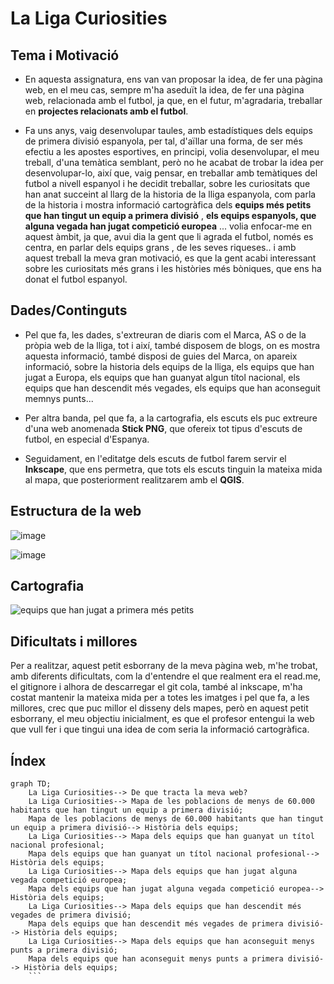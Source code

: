 # La Liga Curiosities

## Tema i Motivació
* En aquesta assignatura, ens van van proposar la idea, de fer una pàgina web, en el meu cas, sempre m'ha aseduït la idea, de fer una pàgina web, relacionada amb el futbol, ja que, en el futur, m'agradaria, treballar en **projectes relacionats amb el futbol**.

* Fa uns anys, vaig desenvolupar taules, amb estadístiques dels equips de primera divisió espanyola, per tal, d'aïllar una forma, de ser més efectiu a les apostes esportives, en principi, volia desenvolupar, el meu treball, d'una temàtica semblant, però no he acabat de trobar la idea per desenvolupar-lo, així que, vaig pensar, en treballar amb temàtiques del futbol a nivell espanyol i he decidit treballar, sobre les curiositats que han anat succeint al llarg de la historia de la lliga espanyola, com parla de la historia i mostra informació cartogràfica dels **equips més petits que han tingut un equip a primera divisió** , **els equips espanyols, que alguna vegada han jugat competició europea** ... volia enfocar-me en aquest àmbit, ja que, avui dia la gent que li agrada el futbol, només es centra, en parlar dels equips grans , de les seves riqueses.. i amb aquest treball la meva gran motivació, es que la gent acabi interessant sobre les curiositats més grans i les històries més bòniques, que ens ha donat el futbol espanyol.

## Dades/Continguts
* Pel que fa, les dades, s'extreuran de diaris com el Marca, AS o de la pròpia web de la lliga, tot i així, també disposem de blogs, on es mostra aquesta informació, també disposi de guies del Marca, on apareix informació, sobre la historia dels equips de la lliga, els equips que han jugat a Europa, els equips que han guanyat algun títol nacional, els equips que han descendit més vegades, els equips que han aconseguit memnys punts...

* Per altra banda, pel que fa, a la cartografia, els escuts els puc extreure d'una web anomenada **Stick PNG**, que ofereix tot tipus d'escuts de futbol, en especial d'Espanya.

* Seguidament, en l'editatge dels escuts de futbol farem servir el **Inkscape**, que ens permetra, que tots els escuts tinguin la mateixa mida al mapa, que posteriorment realitzarem amb el **QGIS**.

## Estructura de la web

![image](https://user-images.githubusercontent.com/99285135/160213253-008d670f-3db0-45cf-b541-7e5df628d57b.png)

![image](https://user-images.githubusercontent.com/99285135/160213284-62af525e-269a-41d9-b50a-0bd285d558f3.png)

## Cartografia

![equips que han jugat a primera més petits](https://user-images.githubusercontent.com/99285135/160214368-bdb9e713-aaf6-4aa1-a9d8-f9e154924ce7.png)

## Dificultats i millores

Per a realitzar, aquest petit esborrany de la meva pàgina web, m'he trobat, amb diferents dificultats, com la d'entendre el que realment era el read.me, el gitignore i alhora de descarregar el git cola, també al inkscape, m'ha costat mantenir la mateixa mida per a totes les imatges i pel que fa, a les millores, crec que puc millor el disseny dels mapes, però en aquest petit esborrany, el meu objectiu inicialment, es que el profesor entengui la web que vull fer i que tingui una idea de com seria la informació cartogràfica.

## Índex

```mermaid
graph TD;
    La Liga Curiosities--> De que tracta la meva web?
    La Liga Curiosities--> Mapa de les poblacions de menys de 60.000 habitants que han tingut un equip a primera divisió;
    Mapa de les poblacions de menys de 60.000 habitants que han tingut un equip a primera divisió--> Història dels equips;
    La Liga Curiosities--> Mapa dels equips que han guanyat un títol nacional profesional;
    Mapa dels equips que han guanyat un títol nacional profesional--> Història dels equips;
    La Liga Curiosities--> Mapa dels equips que han jugat alguna vegada competició europea;
    Mapa dels equips que han jugat alguna vegada competició europea--> Història dels equips;
    La Liga Curiosities--> Mapa dels equips que han descendit més vegades de primera divisió;
    Mapa dels equips que han descendit més vegades de primera divisió--> Història dels equips;
    La Liga Curiosities--> Mapa dels equips que han aconseguit menys punts a primera divisió;
    Mapa dels equips que han aconseguit menys punts a primera divisió--> Història dels equips;
    ```
    

